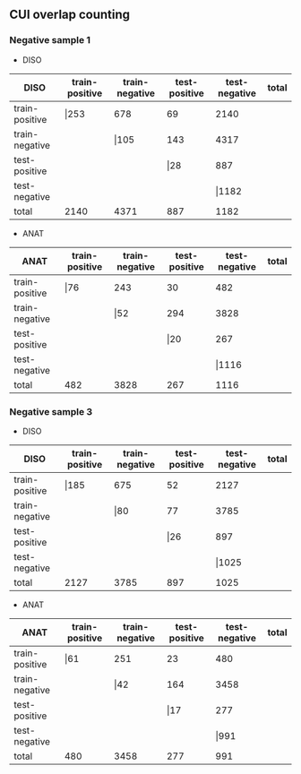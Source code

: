 ## CUI overlap counting

### Negative sample 1
- DISO

|DISO|train-positive|train-negative|test-positive|test-negative |total|
|--|--|--|--|--|--|
|train-positive|\\|253|678|69|2140|
|train-negative||\\|105|143|4317|
|test-positive|||\\|28|887|
|test-negative||||\\|1182|
|total|2140|4371|887|1182|

- ANAT

|ANAT|train-positive|train-negative|test-positive|test-negative |total|
|--|--|--|--|--|--|
|train-positive|\\|76|243|30|482|
|train-negative||\\|52|294|3828|
|test-positive|||\\|20|267|
|test-negative||||\\|1116|
|total|482|3828|267|1116|

### Negative sample 3
- DISO

|DISO|train-positive|train-negative|test-positive|test-negative |total|
|--|--|--|--|--|--|
|train-positive|\\|185|675|52|2127|
|train-negative||\\|80|77|3785|
|test-positive|||\\|26|897|
|test-negative||||\\|1025|
|total|2127|3785|897|1025||

- ANAT

|ANAT|train-positive|train-negative|test-positive|test-negative |total|
|--|--|--|--|--|--|
|train-positive|\\|61|251|23|480|
|train-negative||\\|42|164|3458|
|test-positive|||\\|17|277|
|test-negative||||\\|991|
|total|480|3458|277|991||